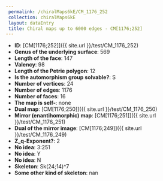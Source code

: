 ```yaml
--- 
 permalink: /chiralMaps6kE/CM_1176_252 
 collection: chiralMaps6kE
 layout: dataEntry
 title: Chiral maps up to 6000 edges - CM[1176;252]
---
```


- **ID**: [CM[1176;252]]({{ site.url }}/test/CM_1176_252)
- **Genus of the underlying surface**: 569
- **Length of the face**: 147
- **Valency**: 98
- **Length of the Petrie polygon**: 12
- **Is the automorphism group solvable?**: S
- **Number of vertices**: 24
- **Number of edges**: 1176
- **Number of faces**: 16
- **The map is self-**: none
- **Dual map**: [CM[1176;250]]({{ site.url }}/test/CM_1176_250)
- **Mirror (enantihomorphic) map**: [CM[1176;251]]({{ site.url }}/test/CM_1176_251)
- **Dual of the mirror image**: [CM[1176;249]]({{ site.url }}/test/CM_1176_249)
- **Z_q-Exponent?**: 2
- **No idea**:  3:251
- **No idea**: Y
- **No idea**: N
- **Skeleton**: Sk(24;14)^7
- **Some other kind of skeleton**: nan
